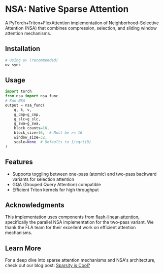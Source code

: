 # NSA: Native Sparse Attention

A PyTorch+Triton+FlexAttention implementation of Neighborhood-Selective Attention (NSA) that combines compression, selection, and sliding window attention mechanisms.

## Installation

```bash
# Using uv (recommended)
uv sync
```

## Usage

```python
import torch
from nsa import nsa_func
# Run NSA
output = nsa_func(
    q, k, v,
    g_cmp=g_cmp,
    g_slc=g_slc,
    g_swa=g_swa,
    block_counts=16,
    block_size=16,  # Must be >= 16
    window_size=32,
    scale=None  # Defaults to 1/sqrt(D)
)
```

## Features

- Supports toggling between one-pass (atomic) and two-pass backward variants for selection attention
- GQA (Grouped Query Attention) compatible
- Efficient Triton kernels for high throughput

## Acknowledgments

This implementation uses components from [flash-linear-attention](https://github.com/fla-org/flash-linear-attention), specifically the parallel NSA implementation for the two-pass variant. We thank the FLA team for their excellent work on efficient attention mechanisms.

## Learn More

For a deep dive into sparse attention mechanisms and NSA's architecture, check out our blog post: [Sparsity is Cool?](https://www.tilderesearch.com/blog/sparse-attn)
